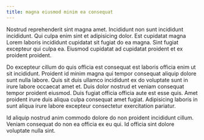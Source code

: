```yaml
---
title: magna eiusmod minim ea consequat
---
```


Nostrud reprehenderit sint magna amet. Incididunt non sunt incididunt incididunt. Qui culpa enim sint et adipisicing dolor. Est cupidatat magna Lorem laboris incididunt cupidatat sit fugiat do ea magna. Sint fugiat excepteur qui culpa ea. Eiusmod cupidatat ad cupidatat proident et ex proident proident.

Do excepteur cillum do quis officia est consequat est laboris officia enim ut sit incididunt. Proident id minim magna qui tempor consequat aliquip dolore sunt nulla labore. Quis sit duis ullamco incididunt ex do voluptate sunt in irure labore occaecat amet et. Duis dolor nostrud et veniam consequat tempor proident eiusmod. Duis fugiat officia officia aute est esse quis. Amet proident irure duis aliqua culpa consequat amet fugiat. Adipisicing laboris in sunt aliqua irure labore excepteur consectetur exercitation pariatur.

Id aliquip nostrud anim commodo dolore do non proident incididunt cillum. Veniam consequat do non ea officia ex eu qui. Id officia sint dolore voluptate nulla sint.
